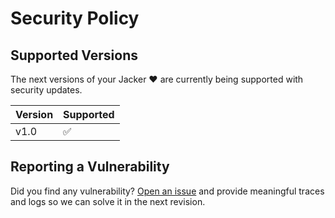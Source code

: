 # Security Policy

## Supported Versions

The next versions of your Jacker :heart: are currently being supported with security updates.

| Version | Supported          |
| ------- | ------------------ |
| v1.0    | :white_check_mark: |

## Reporting a Vulnerability

Did you find any vulnerability? [Open an issue](https://github.com/jacar-javi/jacker/issues) and provide meaningful traces and logs so we can solve it in the next revision.
